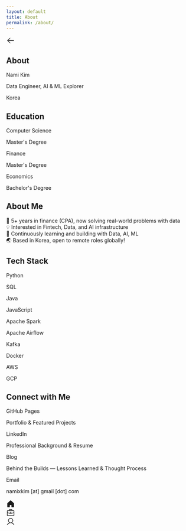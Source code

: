 ```yaml
---
layout: default
title: About
permalink: /about/
---
```


<div class="flex items-center bg-[#fbfaf9] p-4 pb-2 justify-between">
  <div class="text-[#191610] flex size-12 shrink-0 items-center">
    <a href="/" class="text-[#191610]">
      <svg xmlns="http://www.w3.org/2000/svg" width="24px" height="24px" fill="currentColor" viewBox="0 0 256 256">
        <path d="M224,128a8,8,0,0,1-8,8H59.31l58.35,58.34a8,8,0,0,1-11.32,11.32l-72-72a8,8,0,0,1,0-11.32l72-72a8,8,0,0,1,11.32,11.32L59.31,120H216A8,8,0,0,1,224,128Z"></path>
      </svg>
    </a>
  </div>
  <h2 class="text-[#191610] text-lg font-bold leading-tight tracking-[-0.015em] flex-1 text-center pr-12">About</h2>
</div>

<div class="flex p-4 @container">
  <div class="flex w-full flex-col gap-4 items-center">
    <div class="flex gap-4 flex-col items-center">
      <div class="bg-center bg-no-repeat aspect-square bg-cover rounded-full min-h-32 w-32" style="background-image: url('{{ site.logo }}');"></div>
      <div class="flex flex-col items-center justify-center">
        <p class="text-[#191610] text-[22px] font-bold leading-tight tracking-[-0.015em] text-center">Nami Kim</p>
        <p class="text-[#8c7f5a] text-base font-normal leading-normal text-center">Data Engineer, AI & ML Explorer</p>
        <p class="text-[#8c7f5a] text-base font-normal leading-normal text-center">Korea</p>
      </div>
    </div>
  </div>
</div>

<h2 class="text-[#191610] text-[22px] font-bold leading-tight tracking-[-0.015em] px-4 pb-3 pt-5">Education</h2>
<div class="flex items-center gap-4 bg-[#fbfaf9] px-4 min-h-[72px] py-2 justify-between">
  <div class="flex flex-col justify-center">
    <p class="text-[#191610] text-base font-medium leading-normal line-clamp-1">Computer Science</p>
    <p class="text-[#8c7f5a] text-sm font-normal leading-normal line-clamp-2">Master's Degree</p>
  </div>
</div>
<div class="flex items-center gap-4 bg-[#fbfaf9] px-4 min-h-[72px] py-2 justify-between">
  <div class="flex flex-col justify-center">
    <p class="text-[#191610] text-base font-medium leading-normal line-clamp-1">Finance</p>
    <p class="text-[#8c7f5a] text-sm font-normal leading-normal line-clamp-2">Master's Degree</p>
  </div>
</div>
<div class="flex items-center gap-4 bg-[#fbfaf9] px-4 min-h-[72px] py-2 justify-between">
  <div class="flex flex-col justify-center">
    <p class="text-[#191610] text-base font-medium leading-normal line-clamp-1">Economics</p>
    <p class="text-[#8c7f5a] text-sm font-normal leading-normal line-clamp-2">Bachelor's Degree</p>
  </div>
</div>

<h2 class="text-[#191610] text-[22px] font-bold leading-tight tracking-[-0.015em] px-4 pb-3 pt-5">About Me</h2>
<p class="text-[#191610] text-base font-normal leading-normal pb-3 pt-1 px-4">
  🧩 5+ years in finance (CPA), now solving real-world problems with data<br>
  💡 Interested in Fintech, Data, and AI infrastructure<br>
  🔬 Continuously learning and building with Data, AI, ML<br>
  🌏 Based in Korea, open to remote roles globally!
</p>

<h2 class="text-[#191610] text-[22px] font-bold leading-tight tracking-[-0.015em] px-4 pb-3 pt-5">Tech Stack</h2>
<div class="flex gap-3 p-3 flex-wrap pr-4">
  <div class="flex h-8 shrink-0 items-center justify-center gap-x-2 rounded-xl bg-[#f1efe9] pl-4 pr-4">
    <p class="text-[#191610] text-sm font-medium leading-normal">Python</p>
  </div>
  <div class="flex h-8 shrink-0 items-center justify-center gap-x-2 rounded-xl bg-[#f1efe9] pl-4 pr-4">
    <p class="text-[#191610] text-sm font-medium leading-normal">SQL</p>
  </div>
  <div class="flex h-8 shrink-0 items-center justify-center gap-x-2 rounded-xl bg-[#f1efe9] pl-4 pr-4">
    <p class="text-[#191610] text-sm font-medium leading-normal">Java</p>
  </div>
  <div class="flex h-8 shrink-0 items-center justify-center gap-x-2 rounded-xl bg-[#f1efe9] pl-4 pr-4">
    <p class="text-[#191610] text-sm font-medium leading-normal">JavaScript</p>
  </div>
  <div class="flex h-8 shrink-0 items-center justify-center gap-x-2 rounded-xl bg-[#f1efe9] pl-4 pr-4">
    <p class="text-[#191610] text-sm font-medium leading-normal">Apache Spark</p>
  </div>
  <div class="flex h-8 shrink-0 items-center justify-center gap-x-2 rounded-xl bg-[#f1efe9] pl-4 pr-4">
    <p class="text-[#191610] text-sm font-medium leading-normal">Apache Airflow</p>
  </div>
  <div class="flex h-8 shrink-0 items-center justify-center gap-x-2 rounded-xl bg-[#f1efe9] pl-4 pr-4">
    <p class="text-[#191610] text-sm font-medium leading-normal">Kafka</p>
  </div>
  <div class="flex h-8 shrink-0 items-center justify-center gap-x-2 rounded-xl bg-[#f1efe9] pl-4 pr-4">
    <p class="text-[#191610] text-sm font-medium leading-normal">Docker</p>
  </div>
  <div class="flex h-8 shrink-0 items-center justify-center gap-x-2 rounded-xl bg-[#f1efe9] pl-4 pr-4">
    <p class="text-[#191610] text-sm font-medium leading-normal">AWS</p>
  </div>
  <div class="flex h-8 shrink-0 items-center justify-center gap-x-2 rounded-xl bg-[#f1efe9] pl-4 pr-4">
    <p class="text-[#191610] text-sm font-medium leading-normal">GCP</p>
  </div>
</div>

<h2 class="text-[#191610] text-[22px] font-bold leading-tight tracking-[-0.015em] px-4 pb-3 pt-5">Connect with Me</h2>
<div class="flex items-center gap-4 bg-[#fbfaf9] px-4 min-h-[72px] py-2 justify-between">
  <div class="flex flex-col justify-center">
    <p class="text-[#191610] text-base font-medium leading-normal line-clamp-1">GitHub Pages</p>
    <p class="text-[#8c7f5a] text-sm font-normal leading-normal line-clamp-2">Portfolio & Featured Projects</p>
  </div>
</div>
<div class="flex items-center gap-4 bg-[#fbfaf9] px-4 min-h-[72px] py-2 justify-between">
  <div class="flex flex-col justify-center">
    <p class="text-[#191610] text-base font-medium leading-normal line-clamp-1">LinkedIn</p>
    <p class="text-[#8c7f5a] text-sm font-normal leading-normal line-clamp-2">Professional Background & Resume</p>
  </div>
</div>
<div class="flex items-center gap-4 bg-[#fbfaf9] px-4 min-h-[72px] py-2 justify-between">
  <div class="flex flex-col justify-center">
    <p class="text-[#191610] text-base font-medium leading-normal line-clamp-1">Blog</p>
    <p class="text-[#8c7f5a] text-sm font-normal leading-normal line-clamp-2">Behind the Builds — Lessons Learned & Thought Process</p>
  </div>
</div>
<div class="flex items-center gap-4 bg-[#fbfaf9] px-4 min-h-[72px] py-2 justify-between">
  <div class="flex flex-col justify-center">
    <p class="text-[#191610] text-base font-medium leading-normal line-clamp-1">Email</p>
    <p class="text-[#8c7f5a] text-sm font-normal leading-normal line-clamp-2">namixkim [at] gmail [dot] com</p>
  </div>
</div>

<div class="h-20"></div>

<div class="fixed bottom-0 left-0 right-0">
  <div class="flex gap-2 border-t border-[#f1efe9] bg-[#fbfaf9] px-4 pb-3 pt-2">
    <a class="flex flex-1 flex-col items-center justify-end gap-1 text-[#8c7f5a]" href="/">
      <div class="text-[#8c7f5a] flex h-8 items-center justify-center">
        <svg xmlns="http://www.w3.org/2000/svg" width="24px" height="24px" fill="currentColor" viewBox="0 0 256 256">
          <path d="M224,115.55V208a16,16,0,0,1-16,16H168a16,16,0,0,1-16-16V168a8,8,0,0,0-8-8H112a8,8,0,0,0-8,8v40a16,16,0,0,1-16,16H48a16,16,0,0,1-16-16V115.55a16,16,0,0,1,5.17-11.78l80-75.48.11-.11a16,16,0,0,1,21.53,0,1.14,1.14,0,0,0,.11.11l80,75.48A16,16,0,0,1,224,115.55Z"></path>
        </svg>
      </div>
    </a>
    <a class="flex flex-1 flex-col items-center justify-end gap-1 text-[#8c7f5a]" href="/projects">
      <div class="text-[#8c7f5a] flex h-8 items-center justify-center">
        <svg xmlns="http://www.w3.org/2000/svg" width="24px" height="24px" fill="currentColor" viewBox="0 0 256 256">
          <path d="M216,56H176V48a24,24,0,0,0-24-24H104A24,24,0,0,0,80,48v8H40A16,16,0,0,0,24,72V200a16,16,0,0,0,16,16H216a16,16,0,0,0,16-16V72A16,16,0,0,0,216,56ZM96,48a8,8,0,0,1,8-8h48a8,8,0,0,1,8,8v8H96ZM216,72v41.61A184,184,0,0,1,128,136a184.07,184.07,0,0,1-88-22.38V72Zm0,128H40V131.64A200.19,200.19,0,0,0,128,152a200.25,200.25,0,0,0,88-20.37V200ZM104,112a8,8,0,0,1,8-8h32a8,8,0,0,1,0,16H112A8,8,0,0,1,104,112Z"></path>
        </svg>
      </div>
    </a>
    <a class="flex flex-1 flex-col items-center justify-end gap-1 text-[#191610]" href="/about">
      <div class="text-[#191610] flex h-8 items-center justify-center">
        <svg xmlns="http://www.w3.org/2000/svg" width="24px" height="24px" fill="currentColor" viewBox="0 0 256 256">
          <path d="M230.92,212c-15.23-26.33-38.7-45.21-66.09-54.16a72,72,0,1,0-73.66,0C63.78,166.78,40.31,185.66,25.08,212a8,8,0,1,0,13.85,8c18.84-32.56,52.14-52,89.07-52s70.23,19.44,89.07,52a8,8,0,1,0,13.85-8ZM72,96a56,56,0,1,1,56,56A56.06,56.06,0,0,1,72,96Z"></path>
        </svg>
      </div>
    </a>
  </div>
  <div class="h-5 bg-[#fbfaf9]"></div>
</div> 